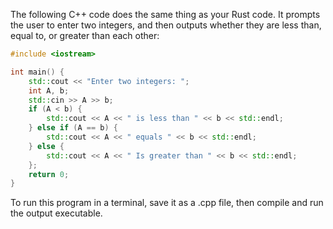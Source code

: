 The following C++ code does the same thing as your Rust code. It prompts the user to enter two integers, and then outputs whether they are less than, equal to, or greater than each other:

```cpp
#include <iostream>

int main() {
    std::cout << "Enter two integers: ";
    int A, b;
    std::cin >> A >> b;
    if (A < b) {
        std::cout << A << " is less than " << b << std::endl;
    } else if (A == b) {
        std::cout << A << " equals " << b << std::endl;
    } else {
        std::cout << A << " Is greater than " << b << std::endl;
    };
    return 0;
}
```

To run this program in a terminal, save it as a .cpp file, then compile and run the output executable.
